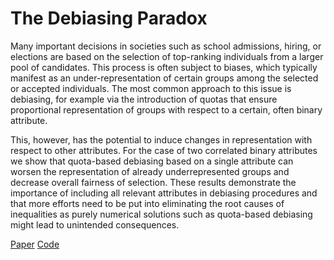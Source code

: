 # The Debiasing Paradox

Many important decisions in societies such as school admissions, hiring, or elections are based on the selection of top-ranking individuals from a larger pool of candidates. This process is often subject to biases, which typically manifest as an under-representation of certain groups among the selected or accepted individuals. The most common approach to this issue is debiasing, for example via the introduction of quotas that ensure proportional representation of groups with respect to a certain, often binary attribute.

This, however, has the potential to induce changes in representation with respect to other attributes. For the case of two correlated binary attributes we show that quota-based debiasing based on a single attribute can worsen the representation of already underrepresented groups and decrease overall fairness of selection. These results demonstrate the importance of including all relevant attributes in debiasing procedures and that more efforts need to be put into eliminating the root causes of inequalities as purely numerical solutions such as quota-based debiasing might lead to unintended consequences.

[Paper]()
[Code](https://github.com/ibsmirnov/debiasing/blob/master/Debiasing%20Paradox.ipynb)

